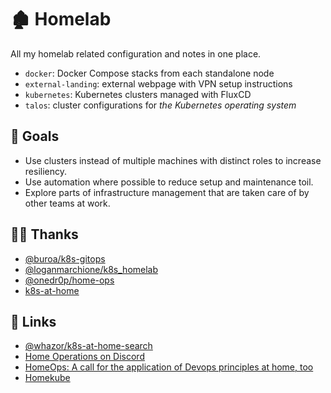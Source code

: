 # 🏚️ Homelab

All my homelab related configuration and notes in one place.

- `docker`: Docker Compose stacks from each standalone node
- `external-landing`: external webpage with VPN setup instructions
- `kubernetes`: Kubernetes clusters managed with FluxCD
- `talos`: cluster configurations for *the Kubernetes operating system*

## 🎯 Goals

- Use clusters instead of multiple machines with distinct roles to increase resiliency.
- Use automation where possible to reduce setup and maintenance toil.
- Explore parts of infrastructure management that are taken care of by other teams at work.

## 🤝🏻 Thanks

- [@buroa/k8s-gitops](https://github.com/buroa/k8s-gitops/)
- [@loganmarchione/k8s_homelab](https://github.com/loganmarchione/k8s_homelab/)
- [@onedr0p/home-ops](https://github.com/onedr0p/home-ops/)
- [k8s-at-home](https://github.com/topics/k8s-at-home)

## 🔗 Links

- [@whazor/k8s-at-home-search](https://kubesearch.dev)
- [Home Operations on Discord](https://discord.gg/home-operations)
- [HomeOps: A call for the application of Devops principles at home, too](https://www.0xf8.org/2013/12/homeops-a-call-for-the-application-of-devops-principles-at-home-too-2/)
- [Homekube](https://homekube.org)
